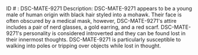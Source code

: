 ID # : DSC-MATE-9271
Description: DSC-MATE-9271 appears to be a young male of human origin with black hair styled into a mohawk. Their face is often obscured by a medical mask, however, DSC-MATE-9271's attire includes a pair of nerd glasses, a gold earring, and a red scarf. DSC-MATE-9271's personality is considered introverted and they can be found lost in their innermost thoughts. DSC-MATE-9271 is particularly susceptible to walking into poles or tripping over objects while lost in thought.